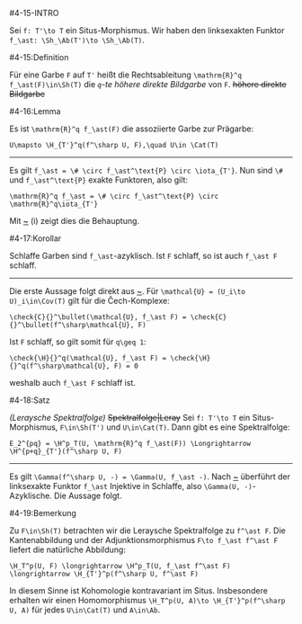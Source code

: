 #4-15-INTRO

Sei `f: T'\to T` ein Situs-Morphismus. Wir haben den linksexakten Funktor `f_\ast: \Sh_\Ab(T')\to \Sh_\Ab(T)`.

#4-15:Definition

Für eine Garbe `F` auf `T'` heißt die Rechtsableitung `\mathrm{R}^q f_\ast(F)\in\Sh(T)` die *`q`-te höhere direkte Bildgarbe* von `F`. ~~höhere direkte Bildgarbe~~

#4-16:Lemma

Es ist `\mathrm{R}^q f_\ast(F)` die assoziierte Garbe zur Prägarbe:

    U\mapsto \H_{T'}^q(f^\sharp U, F),\quad U\in \Cat(T)

---

Es gilt `f_\ast = \# \circ f_\ast^\text{P} \circ \iota_{T'}`. Nun sind `\#` und `f_\ast^\text{P}` exakte Funktoren, also gilt:

    \mathrm{R}^q f_\ast = \# \circ f_\ast^\text{P} \circ \mathrm{R}^q\iota_{T'}

Mit [~](#4-4) (i) zeigt dies die Behauptung.

#4-17:Korollar

Schlaffe Garben sind `f_\ast`-azyklisch. Ist `F` schlaff, so ist auch `f_\ast F` schlaff.

---

Die erste Aussage folgt direkt aus [~](#4-16). Für `\mathcal{U} = (U_i\to U)_i\in\Cov(T)` gilt für die Čech-Komplexe:

    \check{C}{}^\bullet(\mathcal{U}, f_\ast F) = \check{C}{}^\bullet(f^\sharp\mathcal{U}, F)

Ist `F` schlaff, so gilt somit für `q\geq 1`:

    \check{\H}{}^q(\mathcal{U}, f_\ast F) = \check{\H}{}^q(f^\sharp\mathcal{U}, F) = 0

weshalb auch `f_\ast F` schlaff ist.

#4-18:Satz

*(Leraysche Spektralfolge)* ~~Spektralfolge|Leray~~ Sei `f: T'\to T` ein Situs-Morphismus, `F\in\Sh(T')` und `U\in\Cat(T)`. Dann gibt es eine Spektralfolge:

    E_2^{pq} = \H^p_T(U, \mathrm{R}^q f_\ast(F)) \Longrightarrow \H^{p+q}_{T'}(f^\sharp U, F)

---

Es gilt `\Gamma(f^\sharp U, -) = \Gamma(U, f_\ast -)`. Nach [~](#4-17) überführt der linksexakte Funktor `f_\ast` Injektive in Schlaffe, also `\Gamma(U, -)`-Azyklische. Die Aussage folgt.

#4-19:Bemerkung

Zu `F\in\Sh(T)` betrachten wir die Leraysche Spektralfolge zu `f^\ast F`. Die Kantenabbildung und der Adjunktionsmorphismus `F\to f_\ast f^\ast F` liefert die natürliche Abbildung:

    \H_T^p(U, F) \longrightarrow \H^p_T(U, f_\ast f^\ast F) \longrightarrow \H_{T'}^p(f^\sharp U, f^\ast F)

In diesem Sinne ist Kohomologie kontravariant im Situs. Insbesondere erhalten wir einen Homomorphismus `\H_T^p(U, A)\to \H_{T'}^p(f^\sharp U, A)` für jedes `U\in\Cat(T)` und `A\in\Ab`.
